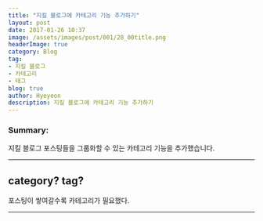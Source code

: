 ```yaml
---
title: "지킬 블로그에 카테고리 기능 추가하기"
layout: post
date: 2017-01-26 10:37
image: /assets/images/post/001/28_00title.png
headerImage: true
category: Blog
tag:
- 지킬 블로그
- 카테고리
- 태그
blog: true
author: Hyeyeon
description: 지킬 블로그에 카테고리 기능 추가하기
---
```


### Summary:

지킬 블로그 포스팅들을 그룹화할 수 있는 카테고리 기능을 추가했습니다.

---

## category? tag?

포스팅이 쌓여갈수록 카테고리가 필요했다. 

---
